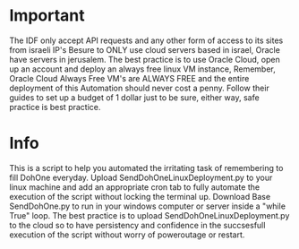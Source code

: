 # Important #
The IDF only accept API requests and any other form of access to its sites from israeli IP's
Besure to ONLY use cloud servers based in israel, Oracle have servers in jerusalem.
The best practice is to use Oracle Cloud, open up an account and deploy an always free linux VM instance,
Remember, Oracle Cloud Always Free VM's are ALWAYS FREE and the entire deployment of this Automation should never cost a penny.
Follow their guides to set up a budget of 1 dollar just to be sure, either way, safe practice is best practice.

# Info #
This is a script to help you automated the irritating task of remembering to fill DohOne everyday.
Upload SendDohOneLinuxDeployment.py to your linux machine and add an appropriate cron tab
to fully automate the execution of the script without locking the terminal up.
Download Base SendDohOne.py to run in your windows computer or server inside a "while True" loop.
The best practice is to upload SendDohOneLinuxDeployment.py to the cloud so to have persistency and
confidence in the succsesfull execution of the script without worry of poweroutage or restart.
